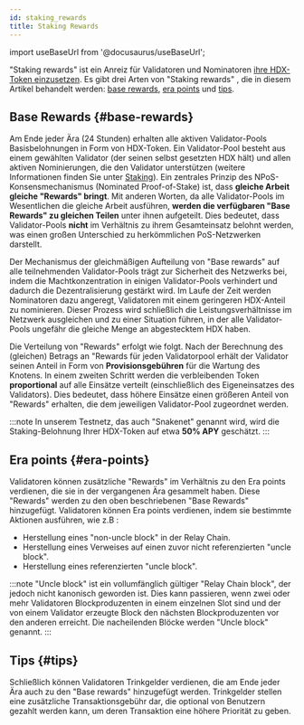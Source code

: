 ```yaml
---
id: staking_rewards
title: Staking Rewards
---
```


import useBaseUrl from '@docusaurus/useBaseUrl';

"Staking rewards" ist ein Anreiz für Validatoren und Nominatoren [ihre HDX-Token einzusetzen](/staking). Es gibt drei Arten von "Staking rewards" , die in diesem Artikel behandelt werden: [base rewards](#base-rewards), [era points](#era-points) und [tips](#tips).

## Base Rewards {#base-rewards}

Am Ende jeder Ära (24 Stunden) erhalten alle aktiven Validator-Pools Basisbelohnungen in Form von HDX-Token. Ein Validator-Pool besteht aus einem gewählten Validator (der seinen selbst gesetzten HDX hält) und allen aktiven Nominierungen, die den Validator unterstützen (weitere Informationen finden Sie unter [Staking](/Staking)). Ein zentrales Prinzip des NPoS-Konsensmechanismus (Nominated Proof-of-Stake) ist, dass **gleiche Arbeit gleiche "Rewards" bringt**. Mit anderen Worten, da alle Validator-Pools im Wesentlichen die gleiche Arbeit ausführen, **werden die verfügbaren "Base Rewards" zu gleichen Teilen** unter ihnen aufgeteilt. Dies bedeutet, dass Validator-Pools **nicht** im Verhältnis zu ihrem Gesamteinsatz belohnt werden, was einen großen Unterschied zu herkömmlichen PoS-Netzwerken darstellt.

Der Mechanismus der gleichmäßigen Aufteilung von "Base rewards" auf alle teilnehmenden Validator-Pools trägt zur Sicherheit des Netzwerks bei, indem die Machtkonzentration in einigen Validator-Pools verhindert und dadurch die Dezentralisierung gestärkt wird. Im Laufe der Zeit werden Nominatoren dazu angeregt, Validatoren mit einem geringeren HDX-Anteil zu nominieren. Dieser Prozess wird schließlich die Leistungsverhältnisse im Netzwerk ausgleichen und zu einer Situation führen, in der alle Validator-Pools ungefähr die gleiche Menge an abgestecktem HDX haben.

Die Verteilung von "Rewards" erfolgt wie folgt. Nach der Berechnung des (gleichen) Betrags an "Rewards für jeden Validatorpool erhält der Validator seinen Anteil in Form von **Provisionsgebühren** für die Wartung des Knotens. In einem zweiten Schritt werden die verbleibenden Token **proportional** auf alle Einsätze verteilt (einschließlich des Eigeneinsatzes des Validators). Dies bedeutet, dass höhere Einsätze einen größeren Anteil von "Rewards" erhalten, die dem jeweiligen Validator-Pool zugeordnet werden.

:::note
In unserem Testnetz, das auch "Snakenet" genannt wird, wird die Staking-Belohnung Ihrer HDX-Token auf etwa **50% APY** geschätzt.
:::

## Era points {#era-points}

Validatoren können zusätzliche "Rewards" im Verhältnis zu den Era points verdienen, die sie in der vergangenen Ära gesammelt haben. Diese "Rewards" werden zu den oben beschriebenen "Base Rewards" hinzugefügt. Validatoren können Era points verdienen, indem sie bestimmte Aktionen ausführen, wie z.B :

* Herstellung eines "non-uncle block" in der Relay Chain.
* Herstellung eines Verweises auf einen zuvor nicht referenzierten "uncle block".
* Herstellung eines referenzierten "uncle block".

:::note
 "Uncle block" ist ein vollumfänglich gültiger "Relay Chain block", der jedoch nicht kanonisch geworden ist. Dies kann passieren, wenn zwei oder mehr Validatoren Blockproduzenten in einem einzelnen Slot sind und der von einem Validator erzeugte Block den nächsten Blockproduzenten vor den anderen erreicht. Die nacheilenden Blöcke werden "Uncle block" genannt.
:::

## Tips {#tips}

Schließlich können Validatoren Trinkgelder verdienen, die am Ende jeder Ära auch zu den "Base rewards" hinzugefügt werden. Trinkgelder stellen eine zusätzliche Transaktionsgebühr dar, die optional von Benutzern gezahlt werden kann, um deren Transaktion eine höhere Priorität zu geben.
